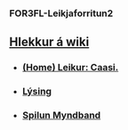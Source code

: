 ### FOR3FL-Leikjaforritun2

## [Hlekkur á wiki](https://github.com/robertatli/FOR3FL-Leikjaforritun2/wiki)
* ### [(Home) Leikur: Caasi.](https://github.com/robertatli/FOR3FL-Leikjaforritun2/wiki/(Home)-Leikur:-Caasi.)
* ### [Lýsing](https://github.com/robertatli/FOR3FL-Leikjaforritun2/wiki/L%C3%BDsing)
* ### [Spilun Myndband](https://github.com/robertatli/FOR3FL-Leikjaforritun2/wiki/Spilun---Myndband)
